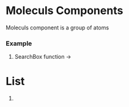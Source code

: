# Moleculs Components
Moleculs component is a group of atoms

### Example
1. <search-box></search-box> SearchBox
function -> 

# List
1. 